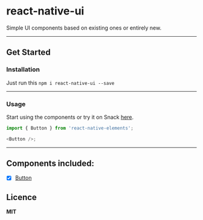 # react-native-ui
Simple UI components based on existing ones or entirely new.

----

## Get Started

### Installation

Just run this `npm i react-native-ui --save`

----

### Usage

Start using the components or try it on Snack [here](https://snack.expo.io/rJu6gJfBZ).

```js
import { Button } from 'react-native-elements';

<Button />;
```
----


## Components included:

* [x] [Button](https://github.com/FlaviooLima/react-native-ui/docs/button.md)





## Licence ##
**MIT**
